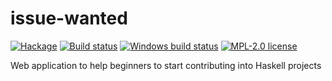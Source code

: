 # issue-wanted

[![Hackage](https://img.shields.io/hackage/v/issue-wanted.svg)](https://hackage.haskell.org/package/issue-wanted)
[![Build status](https://secure.travis-ci.org/kowainik/issue-wanted.svg)](https://travis-ci.org/kowainik/issue-wanted)
[![Windows build status](https://ci.appveyor.com/api/projects/status/github/kowainik/issue-wanted?branch=master&svg=true)](https://ci.appveyor.com/project/kowainik/issue-wanted)
[![MPL-2.0 license](https://img.shields.io/badge/license-MPL--2.0-blue.svg)](https://github.com/kowainik/issue-wanted/blob/master/LICENSE)

Web application to help beginners to start contributing into Haskell projects

